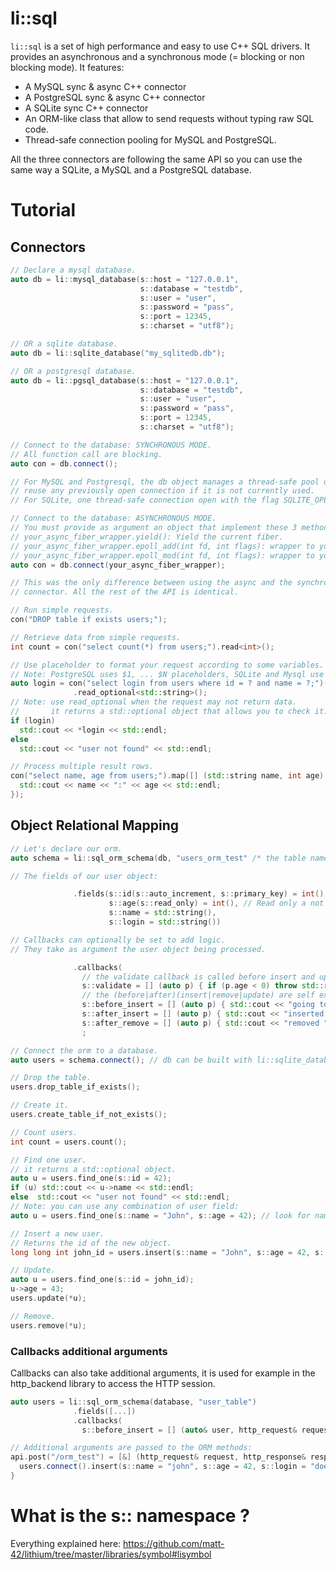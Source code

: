 li::sql
================================

``li::sql`` is a set of high performance and easy to use C++ SQL drivers.
It provides an asynchronous and a synchronous mode (= blocking or non blocking mode).
It features:
  - A MySQL sync & async C++ connector
  - A PostgreSQL sync & async C++ connector
  - A SQLite sync C++ connector
  - An ORM-like class that allow to send requests without typing raw SQL code.
  - Thread-safe connection pooling for MySQL and PostgreSQL.

All the three connectors are following the same API so you can use the same way
a SQLite, a MySQL and a PostgreSQL database.

# Tutorial

## Connectors

```c++
// Declare a mysql database.
auto db = li::mysql_database(s::host = "127.0.0.1",
                             s::database = "testdb",
                             s::user = "user",
                             s::password = "pass",
                             s::port = 12345,
                             s::charset = "utf8");

// OR a sqlite database.
auto db = li::sqlite_database("my_sqlitedb.db");

// OR a postgresql database.
auto db = li::pgsql_database(s::host = "127.0.0.1",
                             s::database = "testdb",
                             s::user = "user",
                             s::password = "pass",
                             s::port = 12345,
                             s::charset = "utf8");

// Connect to the database: SYNCHRONOUS MODE.
// All function call are blocking.
auto con = db.connect();

// For MySQL and Postgresql, the db object manages a thread-safe pool of connections. connect() will
// reuse any previously open connection if it is not currently used.
// For SQLite, one thread-safe connection open with the flag SQLITE_OPEN_FULLMUTEX is shared.

// Connect to the database: ASYNCHRONOUS MODE.
// You must provide as argument an object that implement these 3 methods:
// your_async_fiber_wrapper.yield(): Yield the current fiber.
// your_async_fiber_wrapper.epoll_add(int fd, int flags): wrapper to your epoll_add. For more info: man epoll
// your_async_fiber_wrapper.epoll_mod(int fd, int flags): wrapper to your epoll_mod. For more info: man epoll
auto con = db.connect(your_async_fiber_wrapper);

// This was the only difference between using the async and the synchronous
// connector. All the rest of the API is identical.

// Run simple requests.
con("DROP table if exists users;");

// Retrieve data from simple requests.
int count = con("select count(*) from users;").read<int>();

// Use placeholder to format your request according to some variables.
// Note: PostgreSQL uses $1, ... $N placeholders, SQLite and Mysql use ?.
auto login = con("select login from users where id = ? and name = ?;")(42, "John")
              .read_optional<std::string>();
// Note: use read_optional when the request may not return data.
//       it returns a std::optional object that allows you to check it:
if (login)
  std::cout << *login << std::endl;
else  
  std::cout << "user not found" << std::endl;

// Process multiple result rows.
con("select name, age from users;").map([] (std::string name, int age) {
  std::cout << name << ":" << age << std::endl;
});
```

## Object Relational Mapping

```c++
// Let's declare our orm.
auto schema = li::sql_orm_schema(db, "users_orm_test" /* the table name in the SQL db*/)

// The fields of our user object:

              .fields(s::id(s::auto_increment, s::primary_key) = int(),
                      s::age(s::read_only) = int(), // Read only a not included in the update requests.
                      s::name = std::string(),
                      s::login = std::string())

// Callbacks can optionally be set to add logic.
// They take as argument the user object being processed.

              .callbacks(
                // the validate callback is called before insert and update.
                s::validate = [] (auto p) { if (p.age < 0) throw std::runtime_error("invalid age"); },
                // the (before|after)(insert|remove|update) are self explanatory.
                s::before_insert = [] (auto p) { std::cout << "going to insert " << json_encode(p) << std::endl; },
                s::after_insert = [] (auto p) { std::cout << "inserted " << json_encode(p) << std::endl; },
                s::after_remove = [] (auto p) { std::cout << "removed " << json_encode(p) << std::endl;})
                ;

// Connect the orm to a database.
auto users = schema.connect(); // db can be built with li::sqlite_database or li::mysql_database

// Drop the table.
users.drop_table_if_exists();

// Create it.
users.create_table_if_not_exists();

// Count users.
int count = users.count();

// Find one user.
// it returns a std::optional object.
auto u = users.find_one(s::id = 42);
if (u) std::cout << u->name << std::endl;
else  std::cout << "user not found" << std::endl;
// Note: you can use any combination of user field:
auto u = users.find_one(s::name = "John", s::age = 42); // look for name == John and age == 42;

// Insert a new user.
// Returns the id of the new object.
long long int john_id = users.insert(s::name = "John", s::age = 42, s::login = "john_d");

// Update.
auto u = users.find_one(s::id = john_id);
u->age = 43;
users.update(*u);

// Remove.
users.remove(*u);
```

### Callbacks additional arguments

Callbacks can also take additional arguments, it is used for example in the http_backend library to
access the HTTP session.

```c++
auto users = li::sql_orm_schema(database, "user_table")
              .fields([...])
              .callbacks(
                s::before_insert = [] (auto& user, http_request& request) { ... });

// Additional arguments are passed to the ORM methods:
api.post("/orm_test") = [&] (http_request& request, http_response& response) {
  users.connect().insert(s::name = "john", s::age = 42, s::login = "doe", request);
}
```

# What is the s:: namespace ?

Everything explained here: https://github.com/matt-42/lithium/tree/master/libraries/symbol#lisymbol

